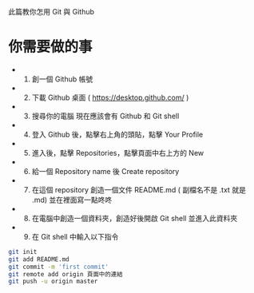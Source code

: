 此篇教你怎用 Git 與 Github

# 你需要做的事
  - 1. 創一個 Github 帳號
  - 2. 下載 Github 桌面 ( https://desktop.github.com/ )
  - 3. 搜尋你的電腦 現在應該會有 Github 和 Git shell
  - 4. 登入 Github 後，點擊右上角的頭貼，點擊 Your Profile
  - 5. 進入後，點擊 Repositories，點擊頁面中右上方的 New
  - 6. 給一個 Repository name 後 Create repository
  - 7. 在這個 repository 創造一個文件 README.md ( 副檔名不是 .txt 就是 .md) 並在裡面寫一點咚咚
  - 8. 在電腦中創造一個資料夾，創造好後開啟 Git shell 並進入此資料夾
  - 9. 在 Git shell 中輸入以下指令
```sh
git init
git add README.md
git commit -m 'first commit'
git remote add origin 頁面中的連結
git push -u origin master
```

